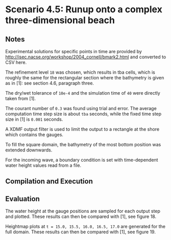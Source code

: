 # Scenario 4.5: Runup onto a complex three-dimensional beach

## Notes

Experimental solutions for specific points in time are provided by http://isec.nacse.org/workshop/2004_cornell/bmark2.html and converted to CSV here.

The refinement level `18` was chosen, which results in tba cells, which is roughly the same for the rectangular section where the bathymetry is given as in [1]: see section 4.6, paragraph three.

The dry/wet tolerance of `10e-4` and the simulation time of `40` were directly taken from [1].

The courant number of `0.3` was found using trial and error. The average computation time step size is about `tba` seconds, while the fixed time step size in [1] is `0.001` seconds.

A XDMF output filter is used to limit the output to a rectangle at the shore which contains the gauges.

To fill the square domain, the bathymetry of the most bottom position was extended downwards.

For the incoming wave, a boundary condition is set with time-dependent water height values read from a file.

## Compilation and Execution

## Evaluation

The water height at the gauge positions are sampled for each output step and plotted. These results can then be compared with [1], see figure 18.

Heightmap plots at `t = 15.0, 15.5, 16.0, 16.5, 17.0` are generated for the full domain. These results can then be compared with [1], see figure 19.